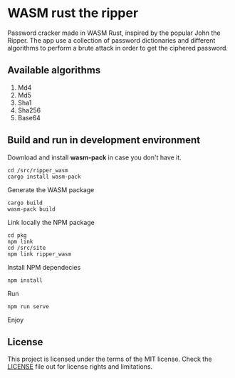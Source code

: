 # WASM rust the ripper 
Password cracker made in WASM Rust, inspired by the popular John the Ripper.
The app use a collection of password dictionaries and different algorithms to perform a brute attack in order to get the ciphered password.

## Available algorithms

1. Md4
2. Md5
3. Sha1
4. Sha256
5. Base64

## Build and run in development environment

Download and install **wasm-pack** in case you don't have it.
```
cd /src/ripper_wasm
cargo install wasm-pack
```

Generate the WASM package
```
cargo build
wasm-pack build
```

Link locally the NPM package
```
cd pkg
npm link
cd /src/site
npm link ripper_wasm
```

Install NPM dependecies
```
npm install
```

Run
```
npm run serve
```

Enjoy

## License
This project is licensed under the terms of the MIT license. 
Check the [LICENSE](LICENSE.md) file out for license rights and limitations.